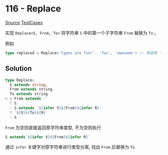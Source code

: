 # 116 - Replace

[Source](https://github.com/lybenson/ts-checker/blob/master/src/116-medium-replace/template.ts) [TestCases](https://github.com/lybenson/ts-checker/blob/master/src/116-medium-replace/test-cases.ts)

实现 `Replace<S, From, To>` 将字符串 `S` 中的第一个子字符串 `From` 替换为 `To` 。

例如

```ts
type replaced = Replace<'types are fun!', 'fun', 'awesome'> // 期望是 'types are awesome!'
```

## Solution

```ts
type Replace<
  S extends string,
  From extends string,
  To extends string
> = From extends ''
  ? S
  : S extends `${infer V}${From}${infer R}`
  ? `${V}${To}${R}`
  : S
```

`From` 为空则直接返回原字符串类型, 不为空则执行

```ts
S extends`${infer V}${From}${infer R}`
```

通过 `infer` 关键字对原字符串进行类型分离, 找出 `From` 后替换为 `To`
